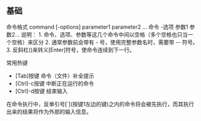 ## 基础

命令格式
		command [-options] parameter1 parameter2 ...
		命令     -选项      参数1       参数2...
		说明：
		1. 命令、选项、参数等这几个命令中间以空格（多个空格也只当一个空格）来区分
		2. 通常参数前会带有 - 号，使用完整参数名时，需要带 -- 符号。
		3. 反斜杠(\)来转义[Enter]符号，使命令连续到下一行。


常用热键

* [Tab]按键 命令（文件）补全提示 
* [Ctrl]-c按键 中断正在运行的命令 
* [Ctrl]-d按键 结束输入 




在命令执行中，反单引号\[`\](按键1左边的键)之内的命令将会被先执行，而其执行出来的结果将作为外部的输入信息。





